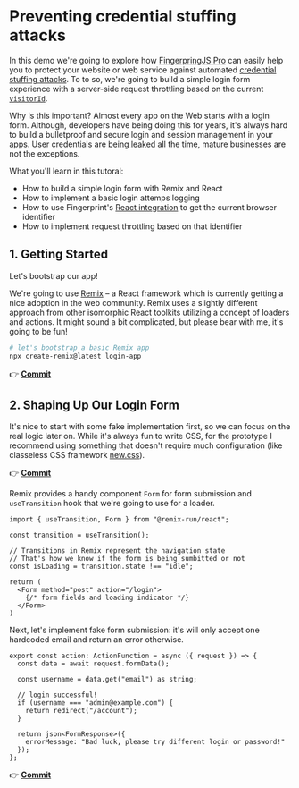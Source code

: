 # Preventing credential stuffing attacks

In this demo we're going to explore how [FingerpringJS Pro](https://fingerprint.com/) can easily help you to protect your website or web service 
against automated [credential stuffing attacks](https://auth0.com/resources/whitepapers/credential-stuffing-attacks). To to so, we're going to 
build a simple login form experience with a server-side request throttling based on the current [`visitorId`](https://dev.fingerprint.com/docs/js-agent#visitorid).

Why is this important? Almost every app on the Web starts with a login form. Although, developers have being doing this for years, it's always hard 
to build a bulletproof and secure login and session management in your apps. User credentials are [being leaked](https://haveibeenpwned.com/) all 
the time, mature businesses are not the exceptions.

What you'll learn in this tutoral:
- How to build a simple login form with Remix and React
- How to implement a basic login attemps logging
- How to use Fingerprint's [React integration](https://github.com/fingerprintjs/fingerprintjs-pro-react) to get the current browser identifier
- How to implement request throttling based on that identifier

## 1. Getting Started
Let's bootstrap our app! 

We're going to use [Remix](https://remix.run/) – a React framework which is currently getting a nice adoption in the 
web community. Remix uses a slightly different approach from other isomorphic React toolkits utilizing a concept of loaders and actions. 
It might sound a bit complicated, but please bear with me, it's going to be fun!

```bash
# let's bootstrap a basic Remix app
npx create-remix@latest login-app
```

👉 **[Commit](https://github.com/molefrog/fpjs-login-demo/commit/106167647f78c06520dd83ccaef239ab1387e096)**

## 2. Shaping Up Our Login Form

It's nice to start with some fake implementation first, so we can focus on the real logic later on. While it's always fun to write CSS, for 
the prototype I recommend using something that doesn't require much configuration (like classeless CSS framework [new.css](https://newcss.net/)).

👉 **[Commit](https://github.com/molefrog/fpjs-login-demo/commit/3285d1153486f4fdd92176f7ce016e7ae1db9130)**

Remix provides a handy component `Form` for form submission and `useTransition` hook that we're going to use for a loader. 

```tsx
import { useTransition, Form } from "@remix-run/react";

const transition = useTransition();

// Transitions in Remix represent the navigation state
// That's how we know if the form is being sumbitted or not
const isLoading = transition.state !== "idle";

return (
  <Form method="post" action="/login">
    {/* form fields and loading indicator */}
  </Form>
)
```

Next, let's implement fake form submission: it's will only accept one hardcoded email and return an error otherwise.

```tsx
export const action: ActionFunction = async ({ request }) => {
  const data = await request.formData();

  const username = data.get("email") as string;

  // login successful!
  if (username === "admin@example.com") {
    return redirect("/account");
  }

  return json<FormResponse>({
    errorMessage: "Bad luck, please try different login or password!"
  });
};
```

👉 **[Commit](https://github.com/molefrog/fpjs-login-demo/commit/4e3edd4717c6409e321730a275d64b87a509c126)**

